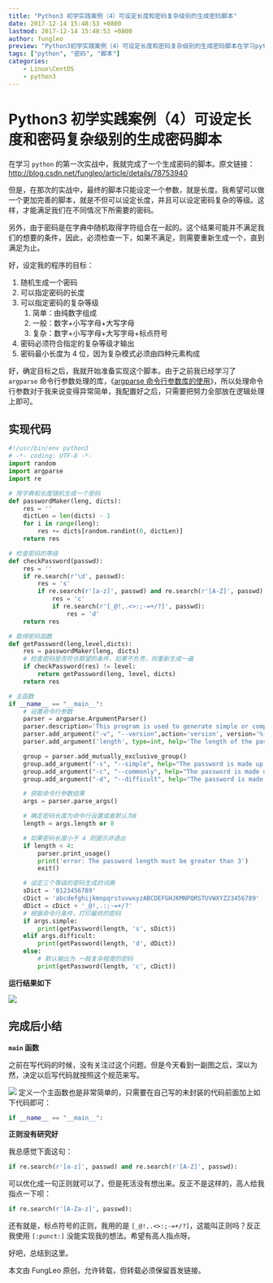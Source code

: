 ```yaml
---
title: "Python3 初学实践案例（4）可设定长度和密码复杂级别的生成密码脚本"
date: 2017-12-14 15:48:53 +0800
lastmod: 2017-12-14 15:48:53 +0800
author: fungleo
preview: "Python3初学实践案例（4）可设定长度和密码复杂级别的生成密码脚本在学习python的第一次实战中，我就完成了一个生成密码的脚本。原文链接：http://blog.csdn.net/fungleo/article/details/78753940但是，在那次的实战中，最终的脚本只能设定一个参数，就是长度。我希望可以做一个更加完善的脚本，就是不但可以设定长度，并且可以设定密码复杂的等级。这样"
tags: ["python", "密码", "脚本"]
categories:
    - Linux\CentOS
    - python3
---
```


# Python3 初学实践案例（4）可设定长度和密码复杂级别的生成密码脚本

在学习 `python` 的第一次实战中，我就完成了一个生成密码的脚本。原文链接：http://blog.csdn.net/fungleo/article/details/78753940

但是，在那次的实战中，最终的脚本只能设定一个参数，就是长度。我希望可以做一个更加完善的脚本，就是不但可以设定长度，并且可以设定密码复杂的等级。这样，才能满足我们在不同情况下所需要的密码。

另外，由于密码是在字典中随机取得字符组合在一起的。这个结果可能并不满足我们的想要的条件，因此，必须检查一下，如果不满足，则需要重新生成一个，直到满足为止。

好，设定我的程序的目标：

1. 随机生成一个密码
2. 可以指定密码的长度
3. 可以指定密码的复杂等级
    1. 简单：由纯数字组成
    2. 一般：数字+小写字母+大写字母
    3. 复杂：数字+小写字母+大写字母+标点符号
4. 密码必须符合指定的复杂等级才输出
5. 密码最小长度为 4 位，因为复杂模式必须由四种元素构成

好，确定目标之后，我就开始准备实现这个脚本。由于之前我已经学习了 `argparse` 命令行参数处理的库，《[argparse 命令行参数库的使用](http://blog.csdn.net/fungleo/article/details/78784180)》，所以处理命令行参数对于我来说变得异常简单，我配置好之后，只需要把努力全部放在逻辑处理上即可。

## 实现代码

```python
#!/usr/bin/env python3
# -*- coding: UTF-8 -*-
import random
import argparse
import re

# 用字典和长度随机生成一个密码
def passwordMaker(leng, dicts):
    res = ''
    dictLen = len(dicts) - 1
    for i in range(leng):
        res += dicts[random.randint(0, dictLen)]
    return res

# 检查密码的等级
def checkPassword(passwd):
    res = ''
    if re.search(r'\d', passwd):
        res = 's'
        if re.search(r'[a-z]', passwd) and re.search(r'[A-Z]', passwd):
            res = 'c'
            if re.search(r'[_@!,.<>:;-=+/?]', passwd):
                res = 'd'
    return res

# 取得密码函数
def getPassword(leng,level,dicts):
    res = passwordMaker(leng, dicts)
    # 检查密码是否符合期望的条件，如果不负责，则重新生成一遍
    if checkPassword(res) != level:
        return getPassword(leng, level, dicts)
    return res

# 主函数
if __name__ == "__main__":
    # 设置命令行参数
    parser = argparse.ArgumentParser()
    parser.description='This program is used to generate simple or complex passwords'
    parser.add_argument("-v", "--version",action='version', version='%(prog)s 1.0')
    parser.add_argument('length', type=int, help='The length of the password (Default 8)', nargs='?')

    group = parser.add_mutually_exclusive_group()
    group.add_argument("-s", "--simple", help="The password is made up of pure numbers", action="store_true")
    group.add_argument("-c", "--commonly", help="The password is made up of numbers and letters (Default)", action="store_true")
    group.add_argument("-d", "--difficult", help="The password is made up of numbers, letters, and punctuation", action="store_true")

    # 获取命令行参数结果
    args = parser.parse_args()

    # 确定密码长度为命令行设置或者默认为8
    length = args.length or 8

    # 如果密码长度小于 4 则提示并退出
    if length < 4:
        parser.print_usage()
        print('error: The password length must be greater than 3')
        exit()

    # 设定三个等级的密码生成的词典
    sDict = '0123456789'
    cDict = 'abcdefghijkmnpqrstuvwxyzABCDEFGHJKMNPQRSTUVWXYZ23456789'
    dDict = cDict + '_@!,.:;-=+/?'
    # 根据命令行条件，打印最终的密码
    if args.simple:
        print(getPassword(length, 's', sDict))
    elif args.difficult:
        print(getPassword(length, 'd', dDict))
    else:
        # 默认输出为 一般复杂程度的密码
        print(getPassword(length, 'c', cDict))
```
**运行结果如下**

![](https://raw.githubusercontent.com/fengcms/articles/master/image/10/48378255afdc02cd7c2e7043422741.png)
## 完成后小结

**`main` 函数**

之前在写代码的时候，没有关注过这个问题。但是今天看到一副图之后，深以为然，决定以后写代码就按照这个规范来写。

![](https://raw.githubusercontent.com/fengcms/articles/master/image/1c/40e40af64d71455d0b0142db4fb138.png)
定义一个主函数也是非常简单的，只需要在自己写的未封装的代码前面加上如下代码即可：

```python
if __name__ == "__main__":
```

**正则没有研究好**

我总感觉下面这句：

```python
if re.search(r'[a-z]', passwd) and re.search(r'[A-Z]', passwd):
```

可以优化成一句正则就可以了，但是死活没有想出来。反正不是这样的，高人给我指点一下呗：

```python
if re.search(r'[A-Za-z]', passwd):
```

还有就是，标点符号的正则，我用的是 `[_@!,.<>:;-=+/?]`，这能叫正则吗？反正我使用 `[:punct:]` 没能实现我的想法。希望有高人指点呀。

好吧，总结到这里。

本文由 FungLeo 原创，允许转载，但转载必须保留首发链接。


